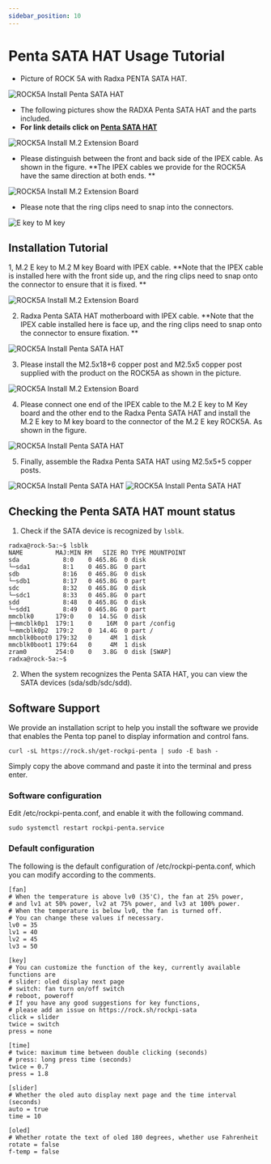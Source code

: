 ```yaml
---
sidebar_position: 10
---
```


# Penta SATA HAT Usage Tutorial

- Picture of ROCK 5A with Radxa PENTA SATA HAT.

![ROCK5A Install Penta SATA HAT](/img/rock5a/rock5a-penta-sata-hat-05.webp)

- The following pictures show the RADXA Penta SATA HAT and the parts included.
- **For link details click on [Penta SATA HAT](/accessories/penta-sata-hat)**

![ROCK5A Install M.2 Extension Board](/img/accessories/penta-sata-hat-01.webp)

- Please distinguish between the front and back side of the IPEX cable. As shown in the figure. **The IPEX cables we provide for the ROCK5A have the same direction at both ends. **

![ROCK5A Install M.2 Extension Board](/img/accessories/m2-extension-board-04.webp)

- Please note that the ring clips need to snap into the connectors.

![E key to M key](/img/accessories/ekey-to-mkey-01.webp)

## Installation Tutorial

1, M.2 E key to M.2 M key Board with IPEX cable. **Note that the IPEX cable is installed here with the front side up, and the ring clips need to snap onto the connector to ensure that it is fixed. **

![ROCK5A Install M.2 Extension Board](/img/accessories/m2-extension-board-02.webp)

2. Radxa Penta SATA HAT motherboard with IPEX cable. **Note that the IPEX cable installed here is face up, and the ring clips need to snap onto the connector to ensure fixation. **

![ROCK5A Install Penta SATA HAT](/img/rock5a/rock5a-penta-sata-hat-04.webp)

3. Please install the M2.5x18+6 copper post and M2.5x5 copper post supplied with the product on the ROCK5A as shown in the picture.

![ROCK5A Install M.2 Extension Board](/img/rock5a/rock5a-m2-extension-board-04.webp)

4. Please connect one end of the IPEX cable to the M.2 E key to M Key board and the other end to the Radxa Penta SATA HAT and install the M.2 E key to M key board to the connector of the M.2 E key ROCK5A. As shown in the figure.

![ROCK5A Install Penta SATA HAT](/img/rock5a/rock5a-penta-sata-hat-03.webp)

5. Finally, assemble the Radxa Penta SATA HAT using M2.5x5+5 copper posts.

![ROCK5A Install Penta SATA HAT](/img/rock5a/rock5a-penta-sata-hat-01.webp)
![ROCK5A Install Penta SATA HAT](/img/rock5a/rock5a-penta-sata-hat-02.webp)

## Checking the Penta SATA HAT mount status

1. Check if the SATA device is recognized by `lsblk`.

```
radxa@rock-5a:~$ lsblk
NAME         MAJ:MIN RM   SIZE RO TYPE MOUNTPOINT
sda            8:0    0 465.8G  0 disk
└─sda1         8:1    0 465.8G  0 part
sdb            8:16   0 465.8G  0 disk
└─sdb1         8:17   0 465.8G  0 part
sdc            8:32   0 465.8G  0 disk
└─sdc1         8:33   0 465.8G  0 part
sdd            8:48   0 465.8G  0 disk
└─sdd1         8:49   0 465.8G  0 part
mmcblk0      179:0    0  14.5G  0 disk
├─mmcblk0p1  179:1    0    16M  0 part /config
└─mmcblk0p2  179:2    0  14.4G  0 part /
mmcblk0boot0 179:32   0     4M  1 disk
mmcblk0boot1 179:64   0     4M  1 disk
zram0        254:0    0   3.8G  0 disk [SWAP]
radxa@rock-5a:~$
```

2. When the system recognizes the Penta SATA HAT, you can view the SATA devices (sda/sdb/sdc/sdd).

## Software Support

We provide an installation script to help you install the software we provide that enables the Penta top panel to display information and control fans.

```
curl -sL https://rock.sh/get-rockpi-penta | sudo -E bash -
```

Simply copy the above command and paste it into the terminal and press enter.

### Software configuration

Edit /etc/rockpi-penta.conf, and enable it with the following command.

```
sudo systemctl restart rockpi-penta.service
```

### Default configuration

The following is the default configuration of /etc/rockpi-penta.conf, which you can modify according to the comments.

```
[fan]
# When the temperature is above lv0 (35'C), the fan at 25% power,
# and lv1 at 50% power, lv2 at 75% power, and lv3 at 100% power.
# When the temperature is below lv0, the fan is turned off.
# You can change these values if necessary.
lv0 = 35
lv1 = 40
lv2 = 45
lv3 = 50

[key]
# You can customize the function of the key, currently available functions are
# slider: oled display next page
# switch: fan turn on/off switch
# reboot, poweroff
# If you have any good suggestions for key functions,
# please add an issue on https://rock.sh/rockpi-sata
click = slider
twice = switch
press = none

[time]
# twice: maximum time between double clicking (seconds)
# press: long press time (seconds)
twice = 0.7
press = 1.8

[slider]
# Whether the oled auto display next page and the time interval (seconds)
auto = true
time = 10

[oled]
# Whether rotate the text of oled 180 degrees, whether use Fahrenheit
rotate = false
f-temp = false
```
